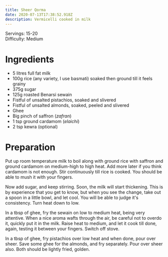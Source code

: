 ```yaml
---
title: Sheer Qorma
date: 2020-07-13T17:38:52.918Z
description: Vermicelli cooked in milk
---
```


Servings: 15-20  
Difficulty: Medium  

# Ingredients
* 5 litres full fat milk
* 100g rice (any variety, I use basmati) soaked then ground till it feels grainy
* 375g sugar
* 125g roasted Benarsi sewain
* Fistful of unsalted pistachios, soaked and slivered
* Fistful of unsalted almonds, soaked, peeled and slivered
* Ghee
* Big pinch of saffron (_zafran_)
* 1 tsp ground cardamom (_elaichi_)
* 2 tsp kewra (optional)

# Preparation
Put up room temperature milk to boil along with ground rice with saffron and ground cardamom on medium-high to high heat. Add more later if you think cardamom is not enough. Stir continuously till rice is cooked. You should be able to mush it with your fingers.

Now add sugar, and keep stirring. Soon, the milk will start thickening. This is by experience that you get to know, but when you see the change, take out a spoon in a little bowl, and let cool. You will be able to judge it's consistency. Turn heat down to low.

In a tbsp of ghee, fry the sewain on low to medium heat, being very attentive. When a nice aroma wafts through the air, be careful not to overdo it, quickly put it in the milk. Raise heat to medium, and let it cook till done, again, testing it between your fingers. Switch off stove.

In a tbsp of ghee, fry pistachios over low heat and when done, pour over sheer. Save some ghee for the almonds, and fry separately. Pour over sheer also. Both should be lightly fried, golden.
